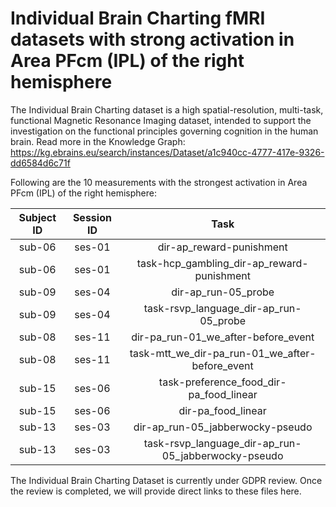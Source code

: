 # Individual Brain Charting fMRI datasets with strong activation in Area PFcm (IPL) of the right hemisphere

The Individual Brain Charting dataset is a high spatial-resolution, multi-task, functional Magnetic Resonance Imaging dataset, intended to support the investigation on the functional principles governing cognition in the human brain.
Read more in the Knowledge Graph: https://kg.ebrains.eu/search/instances/Dataset/a1c940cc-4777-417e-9326-dd6584d6c71f

Following are the 10 measurements with the strongest activation in Area PFcm (IPL) of the right hemisphere:

| Subject ID | Session ID | Task |
| :-: | :-: | :-: |
| sub-06 | ses-01 | dir-ap_reward-punishment|
| sub-06 | ses-01 | task-hcp_gambling_dir-ap_reward-punishment|
| sub-09 | ses-04 | dir-ap_run-05_probe|
| sub-09 | ses-04 | task-rsvp_language_dir-ap_run-05_probe|
| sub-08 | ses-11 | dir-pa_run-01_we_after-before_event|
| sub-08 | ses-11 | task-mtt_we_dir-pa_run-01_we_after-before_event|
| sub-15 | ses-06 | task-preference_food_dir-pa_food_linear|
| sub-15 | ses-06 | dir-pa_food_linear|
| sub-13 | ses-03 | dir-ap_run-05_jabberwocky-pseudo|
| sub-13 | ses-03 | task-rsvp_language_dir-ap_run-05_jabberwocky-pseudo|


The Individual Brain Charting Dataset is currently under GDPR review. Once the review is completed, we will provide direct links to these files here.